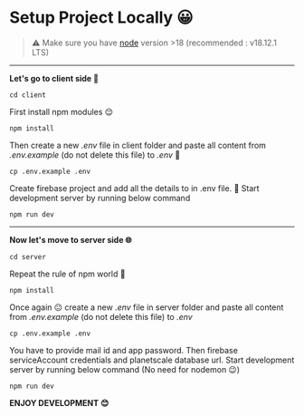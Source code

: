 # Setup Project Locally 😀
> ⚠ Make sure you have [node](https://nodejs.org/en/) version >18 (recommended : v18.12.1 LTS)
---
**Let's go to client side 📱**

    cd client
First install npm modules 😌

    npm install
Then create a new *.env* file in client folder and paste all content from *.env.example* (do not delete this file) to *.env* 🤫

    cp .env.example .env
Create firebase project and add all the details to in .env file. 🥱
Start development server by running below command

    npm run dev
---
**Now let's move to server side 🌐**

    cd server
Repeat the rule of npm world 🤨

    npm install
Once again 😐 create a new *.env* file in server folder and paste all content from *.env.example* (do not delete this file) to *.env*

    cp .env.example .env
You have to provide mail id and app password. Then firebase serviceAccount credentials and planetscale database url.
Start development server by running below command (No need for nodemon 😉)

    npm run dev
**ENJOY DEVELOPMENT 😊**
